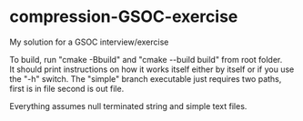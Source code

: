 # compression-GSOC-exercise
My solution for a GSOC interview/exercise

To build, run "cmake -Bbuild" and "cmake --build build" from root folder.<br>
It should print instructions on how it works itself either by itself or if you use the "-h" switch.
The "simple" branch executable just requires two paths, first is in file second is out file.

Everything assumes null terminated string and simple text files.

